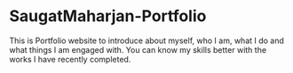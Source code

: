 # SaugatMaharjan-Portfolio

This is Portfolio website to introduce about myself, who I am, what I do and what things I am engaged with.
You can know my skills better with the works I have recently completed.
